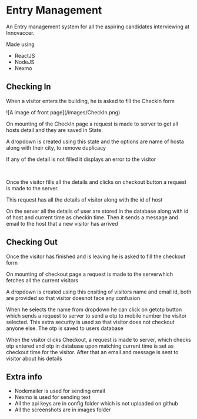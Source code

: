 # Entry Management

<p>An Entry management system for all the aspiring candidates interviewing at Innovaccer.</p>
Made using
<ul>
<li>ReactJS</li>
<li>NodeJS</li>
<li>Nexmo</li>
</ul>
<h2>Checking In</h2>
<p>When a visitor enters the building, he is asked to fill the CheckIn form</p>
![A image of front page](/images/CheckIn.png)
<p>On mounting of the CheckIn page a request is made to server to get all hosts detail and they are saved in State.</p>
<p>A dropdown is created using this state and the options are name of hosta along with their city, to remove duplicacy</p>

<p>If any of the detail is not filled it displays an error to the visitor</p>
<br>
<p>Once the visitor fills all the details and clicks on checkout button a request is made to the server.</p>
<p>This request has all the details of visitor along with the id of host</p>

<p>On the server all the details of user are stored in the database along with id of host and current time as checkin time. Then it sends a message and email to the host that a new visitor has arrived</p>

<h2>Checking Out</h2>
<p>Once the visitor has finished and is leaving he is asked to fill the checkout form</p>
<p>On mounting of checkout page a request is made to the serverwhich fetches all the current visitors</p>
<p>A dropdown is created using this cnsiting of visitors name and email id, both are provided so that visitor doesnot face any confusion </p>
<p>When he selects the name from dropdown he can click on getotp button which sends a request to server to send a otp to mobile number the visitor selected. This extra security is used so that visitor does not checkout anyone else. The otp is saved to users database</p>
<p>When the visitor clicks Checkout, a request is made to server, which checks otp entered and otp in database upon matching current time is set as checkout time for the visitor. After that an email and message is sent to visitor about his details</p>


<h2>Extra info</h2>
<ul>
  <li>Nodemailer is used for sending email</li>
  <li>Nexmo is used for sending text</li>
  <li>All the api keys are in config folder which is not uploaded on github</li>
  <li>All the screenshots are in images folder</li>
</ul>
